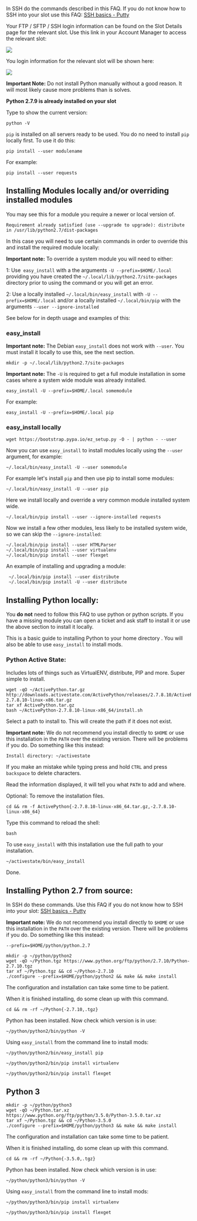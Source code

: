 
In SSH do the commands described in this FAQ. If you do not know how to SSH into your slot use this FAQ: [SSH basics - Putty](https://www.feralhosting.com/faq/view?question=12)

Your FTP / SFTP / SSH login information can be found on the Slot Details page for the relevant slot. Use this link in your Account Manager to access the relevant slot:

![](https://raw.github.com/feralhosting/feralfilehosting/master/Feral%20Wiki/0%20Generic/slot_detail_link.png)

You login information for the relevant slot will be shown here:

![](https://raw.github.com/feralhosting/feralfilehosting/master/Feral%20Wiki/0%20Generic/slot_detail_ssh.png)

**Important Note:** Do not install Python manually without a good reason. It will most likely cause more problems than is solves.

**Python 2.7.9 is already installed on your slot**

Type to show the current version:

~~~
python -V
~~~

`pip` is installed on all servers ready to be used. You do no need to install `pip` locally first. To use it do this:

~~~
pip install --user modulename
~~~

For example:

~~~
pip install --user requests
~~~

Installing Modules locally and/or overriding installed modules
---

You may see this for a module you require a newer or local version of.

~~~
Requirement already satisfied (use --upgrade to upgrade): distribute in /usr/lib/python2.7/dist-packages
~~~

In this case you will need to use certain commands in order to override this and install the required module locally:

**Important note:** To override a system module you will need to either:

1: Use` easy_install` with a the arguments `-U --prefix=$HOME/.local` providing you have created the `~/.local/lib/python2.7/site-packages` directory prior to using the command or you will get an error.

2: Use a locally installed `~/.local/bin/easy_install` with `-U --prefix=$HOME/.local` and/or a locally installed `~/.local/bin/pip` with the arguments `--user --ignore-installed`

See below for in depth usage and examples of this:

### easy_install

**Important note:** The Debian `easy_install` does not work with `--user`.  You must install it locally to use this, see the next section.

~~~
mkdir -p ~/.local/lib/python2.7/site-packages
~~~

**Important note:** The `-U` is required to get a full module installation in some cases where a system wide module was already installed.

~~~
easy_install -U --prefix=$HOME/.local somemodule
~~~

For example:

~~~
easy_install -U --prefix=$HOME/.local pip
~~~

### easy_install locally

~~~
wget https://bootstrap.pypa.io/ez_setup.py -O - | python - --user
~~~

Now you can use `easy_install` to install modules locally using the `--user` argument, for example:

~~~
~/.local/bin/easy_install -U --user somemodule
~~~

For example let's install `pip` and then use pip to install some modules:

~~~
~/.local/bin/easy_install -U --user pip
~~~

Here we install locally and override a very common module installed system wide.

~~~
~/.local/bin/pip install --user --ignore-installed requests
~~~

Now we install a few other modules, less likely to be installed system wide, so we can skip the `--ignore-installed`:

~~~
~/.local/bin/pip install --user HTMLParser
~/.local/bin/pip install --user virtualenv
~/.local/bin/pip install --user flexget
~~~

An example of installing and upgrading a module:

~~~
 ~/.local/bin/pip install --user distribute
 ~/.local/bin/pip install -U --user distribute
~~~

Installing Python locally:
---

You **do not** need to follow this FAQ to use python or python scripts. If you have a missing module you can open a ticket and ask staff to install it or use the above section to install it locally.

This is a basic guide to installing Python to your home directory . You will also be able to use `easy_install` to install mods.

### Python Active State:

Includes lots of things such as VirtualENV, distribute, PIP and more. Super simple to install.

~~~
wget -qO ~/ActivePython.tar.gz http://downloads.activestate.com/ActivePython/releases/2.7.8.10/ActivePython-2.7.8.10-linux-x86.tar.gz
tar xf ActivePython.tar.gz
bash ~/ActivePython-2.7.8.10-linux-x86_64/install.sh
~~~

Select a path to install to. This will create the path if it does not exist.

**Important note:** We do not recommend you install directly to `$HOME` or use this installation in the `PATH` over the existing version.  There will be problems if you do. Do something like this instead:

~~~
Install directory: ~/activestate
~~~

If you make an mistake while typing press and hold `CTRL` and press `backspace` to delete characters.

Read the information displayed, it will tell you what `PATH` to add and where.

Optional: To remove the installation files.

~~~
cd && rm -f ActivePython{-2.7.8.10-linux-x86_64.tar.gz,-2.7.8.10-linux-x86_64}
~~~

Type this command to reload the shell:

~~~
bash
~~~

To use `easy_install` with this installation use the full path to your installation.

~~~
~/activestate/bin/easy_install
~~~

Done.

Installing Python 2.7 from source:
---

In SSH do these commands. Use this FAQ if you do not know how to SSH into your slot: [SSH basics - Putty](https://www.feralhosting.com/faq/view?question=12)

**Important note:** We do not recommend you install directly to `$HOME` or use this installation in the `PATH` over the existing version.  There will be problems if you do. Do something like this instead:

~~~
--prefix=$HOME/python/python.2.7
~~~

~~~
mkdir -p ~/python/python2
wget -qO ~/Python.tgz https://www.python.org/ftp/python/2.7.10/Python-2.7.10.tgz
tar xf ~/Python.tgz && cd ~/Python-2.7.10
./configure --prefix=$HOME/python/python2 && make && make install
~~~

The configuration and installation can take some time to be patient.

When it is finished installing, do some clean up with this command.

~~~
cd && rm -rf ~/Python{-2.7.10,.tgz}
~~~

Python has been installed. Now check which version is in use:

~~~
~/python/python2/bin/python -V
~~~

Using `easy_install` from the command line to install mods:

~~~
~/python/python2/bin/easy_install pip
~~~

~~~
~/python/python2/bin/pip install virtualenv
~~~

~~~
~/python/python2/bin/pip install flexget
~~~

Python 3
---

~~~
mkdir -p ~/python/python3
wget -qO ~/Python.tar.xz  https://www.python.org/ftp/python/3.5.0/Python-3.5.0.tar.xz
tar xf ~/Python.tgz && cd ~/Python-3.5.0
./configure --prefix=$HOME/python/python3 && make && make install
~~~

The configuration and installation can take some time to be patient.

When it is finished installing, do some clean up with this command.

~~~
cd && rm -rf ~/Python{-3.5.0,.tgz}
~~~

Python has been installed. Now check which version is in use:

~~~
~/python/python3/bin/python -V
~~~

Using `easy_install` from the command line to install mods:

~~~
~/python/python3/bin/pip install virtualenv
~~~

~~~
~/python/python3/bin/pip install flexget
~~~




